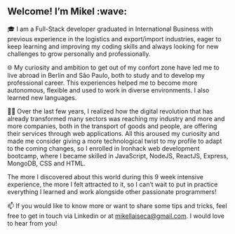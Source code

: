 <h2>Welcome! I’m Mikel :wave:</h2>

:mortar_board: I am a Full-Stack developer graduated in International Business with previous experience in the logistics and export/import industries, eager to keep learning and improving my coding skills and always looking for new challenges to grow personally and professionally.

:globe_with_meridians: My curiosity and ambition to get out of my confort zone have led me to live abroad in Berlin and São Paulo, both to study and to develop my professional career. This experiences helped me to become more autonomous, flexible and used to work in diverse environments. I also learned new languages.

:man_technologist: Over the last few years, I realized how the digital revolution that has already transformed many sectors was reaching my industry and more and more companies, both in the transport of goods and people, are offering their services through web applications. All this aroused my curiosity and made me consider giving a more technological twist to my profile to adapt to the coming changes, so I enrolled in Ironhack web development bootcamp, where I became skilled in JavaScript, NodeJS, ReactJS, Express, MongoDB, CSS and HTML.

The more I discovered about this world during this 9 week intensive experience, the more I felt attracted to it, so I can’t wait to put in practice everything I learned and work alongside other passionate programmers! 

:mailbox: If you would like to know more or want to share some tips and tricks, feel free to get in touch via Linkedin or at mikellaiseca@gmail.com. I would love to hear from you!
